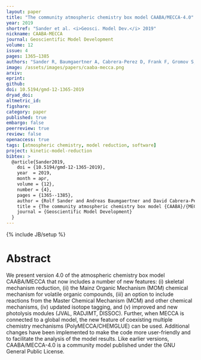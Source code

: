 ```yaml
---
layout: paper
title: "The community atmospheric chemistry box model CAABA/MECCA-4.0"
year: 2019
shortref: "Sander et al. <i>Geosci. Model Dev.</i> 2019"
nickname: CAABA-MECCA
journal: Geoscientific Model Development
volume: 12
issue: 4
pages: 1365–1385
authors: "Sander R, Baumgaertner A, Cabrera-Perez D, Frank F, Gromov S, Grooß J-U, Harder H, Huijnen V, Jöckel P, Karydis VA, Niemeyer KE, Pozzer A, Riede H, Schultz MG, Taraborrelli D, and Tauer S"
image: /assets/images/papers/caaba-mecca.png
arxiv:
eprint:
github:
doi: 10.5194/gmd-12-1365-2019
dryad_doi:
altmetric_id:
figshare:
category: paper
published: true
embargo: false
peerreview: true
review: false
openaccess: true
tags: [atmospheric chemistry, model reduction, software]
project: kinetic-model-reduction
bibtex: >
  @article{Sander2019,
    doi = {10.5194/gmd-12-1365-2019},
    year  = 2019,
    month = apr,
    volume = {12},
    number = {4},
    pages = {1365--1385},
    author = {Rolf Sander and Andreas Baumgaertner and David Cabrera-Perez and Franziska Frank and Sergey Gromov and Jens-Uwe Groo{\ss} and Hartwig Harder and Vincent Huijnen and Patrick J\"{o}ckel and Vlassis A. Karydis and Kyle E. Niemeyer and Andrea Pozzer and Hella Riede and Martin G. Schultz and Domenico Taraborrelli and Sebastian Tauer},
    title = {The community atmospheric chemistry box model {CAABA}/{MECCA}-4.0},
    journal = {Geoscientific Model Development}
  }
---
```

{% include JB/setup %}

# Abstract

We present version 4.0 of the atmospheric chemistry box model CAABA/MECCA that now includes a number of new features: (i) skeletal mechanism reduction, (ii) the Mainz Organic Mechanism (MOM) chemical mechanism for volatile organic compounds, (iii) an option to include reactions from the Master Chemical Mechanism (MCM) and other chemical mechanisms, (iv) updated isotope tagging, and (v) improved and new photolysis modules (JVAL, RADJIMT, DISSOC). Further, when MECCA is connected to a global model, the new feature of coexisting multiple chemistry mechanisms (PolyMECCA/CHEMGLUE) can be used. Additional changes have been implemented to make the code more user-friendly and to facilitate the analysis of the model results. Like earlier versions, CAABA/MECCA-4.0 is a community model published under the GNU General Public License.
